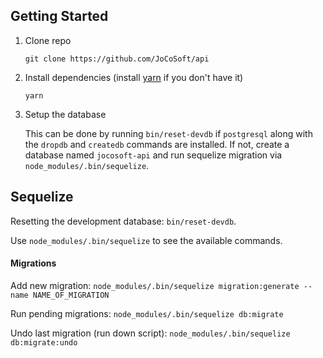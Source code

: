 ## Getting Started

1. Clone repo

   `git clone https://github.com/JoCoSoft/api`

2. Install dependencies (install [yarn](https://yarnpkg.com/en/) if you don't have it)

   `yarn`

3. Setup the database

   This can be done by running `bin/reset-devdb` if `postgresql` along with the `dropdb` and `createdb` commands are installed. If not, create a database named `jocosoft-api` and run sequelize migration via `node_modules/.bin/sequelize`.

## Sequelize

Resetting the development database: `bin/reset-devdb`.

Use `node_modules/.bin/sequelize` to see the available commands.

#### Migrations

Add new migration:
`node_modules/.bin/sequelize migration:generate --name NAME_OF_MIGRATION`

Run pending migrations: `node_modules/.bin/sequelize db:migrate`

Undo last migration (run down script): `node_modules/.bin/sequelize db:migrate:undo`
